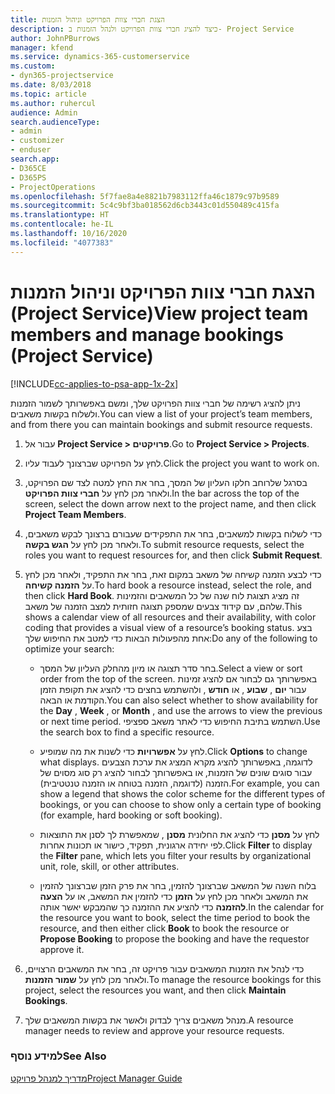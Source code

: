 ```yaml
---
title: הצגת חברי צוות הפרויקט וניהול הזמנות
description: כיצד להציג חברי צוות הפרויקט ולנהל הזמנות ב- Project Service
author: JohnPBurrows
manager: kfend
ms.service: dynamics-365-customerservice
ms.custom:
- dyn365-projectservice
ms.date: 8/03/2018
ms.topic: article
ms.author: ruhercul
audience: Admin
search.audienceType:
- admin
- customizer
- enduser
search.app:
- D365CE
- D365PS
- ProjectOperations
ms.openlocfilehash: 5f7fae8a4e8821b7983112ffa46c1879c97b9589
ms.sourcegitcommit: 5c4c9bf3ba018562d6cb3443c01d550489c415fa
ms.translationtype: HT
ms.contentlocale: he-IL
ms.lasthandoff: 10/16/2020
ms.locfileid: "4077383"
---
```

# <a name="view-project-team-members-and-manage-bookings-project-service"></a><span data-ttu-id="bac24-103">הצגת חברי צוות הפרויקט וניהול הזמנות (Project Service)</span><span class="sxs-lookup"><span data-stu-id="bac24-103">View project team members and manage bookings (Project Service)</span></span>

[!INCLUDE[cc-applies-to-psa-app-1x-2x](../includes/cc-applies-to-psa-app-1x-2x.md)]

<span data-ttu-id="bac24-104">ניתן להציג רשימה של חברי צוות הפרויקט שלך, ומשם באפשרותך לשמור הזמנות ולשלוח בקשות משאבים.</span><span class="sxs-lookup"><span data-stu-id="bac24-104">You can view a list of your project’s team members, and from there you can maintain bookings and submit resource requests.</span></span>  
  
1.  <span data-ttu-id="bac24-105">עבור אל **Project Service > פרויקטים**.</span><span class="sxs-lookup"><span data-stu-id="bac24-105">Go to **Project Service > Projects**.</span></span>  
  
2.  <span data-ttu-id="bac24-106">לחץ על הפרויקט שברצונך לעבוד עליו.</span><span class="sxs-lookup"><span data-stu-id="bac24-106">Click the project you want to work on.</span></span>  
  
3.  <span data-ttu-id="bac24-107">בסרגל שלרוחב חלקו העליון של המסך, בחר את החץ למטה לצד שם הפרויקט, ולאחר מכן לחץ על **חברי צוות הפרויקט**.</span><span class="sxs-lookup"><span data-stu-id="bac24-107">In the bar across the top of the screen, select the down arrow next to the project name, and then click **Project Team Members**.</span></span>  
  
4.  <span data-ttu-id="bac24-108">כדי לשלוח בקשות למשאבים, בחר את התפקידים שעבורם ברצונך לבקש משאבים, ולאחר מכן לחץ על **הגש בקשה**.</span><span class="sxs-lookup"><span data-stu-id="bac24-108">To submit resource requests, select the roles you want to request resources for, and then click **Submit Request**.</span></span>  
  
5.  <span data-ttu-id="bac24-109">כדי לבצע הזמנה קשיחה של משאב במקום זאת, בחר את התפקיד, ולאחר מכן לחץ על **הזמנה קשיחה**.</span><span class="sxs-lookup"><span data-stu-id="bac24-109">To hard book a resource instead, select the role, and then click **Hard Book**.</span></span> <span data-ttu-id="bac24-110">זה מציג תצוגת לוח שנה של כל המשאבים והזמינות שלהם, עם קידוד צבעים שמספק תצוגה חזותית למצב הזמנה של משאב.</span><span class="sxs-lookup"><span data-stu-id="bac24-110">This shows a calendar view of all resources and their availability, with color coding that provides a visual view of a resource’s booking status.</span></span> <span data-ttu-id="bac24-111">בצע אחת מהפעולות הבאות כדי למטב את החיפוש שלך:</span><span class="sxs-lookup"><span data-stu-id="bac24-111">Do any of the following to optimize your search:</span></span>  
  
    -   <span data-ttu-id="bac24-112">בחר סדר תצוגה או מיון מהחלק העליון של המסך.</span><span class="sxs-lookup"><span data-stu-id="bac24-112">Select a view or sort order from the top of the screen.</span></span> <span data-ttu-id="bac24-113">באפשרותך גם לבחור אם להציג זמינות עבור **יום** , **שבוע** , או **חודש** , ולהשתמש בחצים כדי להציג את תקופת הזמן הקודמת או הבאה.</span><span class="sxs-lookup"><span data-stu-id="bac24-113">You can also select whether to show availability for the **Day** , **Week** , or **Month** , and use the arrows to view the previous or next time period.</span></span> <span data-ttu-id="bac24-114">השתמש בתיבת החיפוש כדי לאתר משאב ספציפי.</span><span class="sxs-lookup"><span data-stu-id="bac24-114">Use the search box to find a specific resource.</span></span>  
  
    -   <span data-ttu-id="bac24-115">לחץ על **אפשרויות** כדי לשנות את מה שמופיע.</span><span class="sxs-lookup"><span data-stu-id="bac24-115">Click **Options** to change what displays.</span></span> <span data-ttu-id="bac24-116">לדוגמה, באפשרותך להציג מקרא המציג את ערכת הצבעים עבור סוגים שונים של הזמנות, או באפשרותך לבחור להציג רק סוג מסוים של הזמנה (לדוגמה, הזמנה בטוחה או הזמנה טנטטיבית‬‬).</span><span class="sxs-lookup"><span data-stu-id="bac24-116">For example, you can show a legend that shows the color scheme for the different types of bookings, or you can choose to show only a certain type of booking (for example, hard booking or soft booking).</span></span>  
  
    -   <span data-ttu-id="bac24-117">לחץ על **מסנן** כדי להציג את החלונית **מסנן** , שמאפשרת לך לסנן את התוצאות לפי יחידה ארגונית, תפקיד, כישור או תכונות אחרות.</span><span class="sxs-lookup"><span data-stu-id="bac24-117">Click **Filter** to display the **Filter** pane, which lets you filter your results by organizational unit, role, skill, or other attributes.</span></span>  
  
    -   <span data-ttu-id="bac24-118">בלוח השנה של המשאב שברצונך להזמין, בחר את פרק הזמן שברצונך להזמין את המשאב ולאחר מכן לחץ על **הזמן** כדי להזמין את המשאב, או על **הצעה להזמנה** כדי להציע את ההזמנה כך שהמבקש יאשר אותה.</span><span class="sxs-lookup"><span data-stu-id="bac24-118">In the calendar for the resource you want to book, select the time period to book the resource, and then either click **Book** to book the resource or **Propose Booking** to propose the booking and have the requestor approve it.</span></span>  
  
6.  <span data-ttu-id="bac24-119">כדי לנהל את הזמנות המשאבים עבור פרויקט זה, בחר את המשאבים הרצויים, ולאחר מכן לחץ על **שמור הזמנות**.</span><span class="sxs-lookup"><span data-stu-id="bac24-119">To manage the resource bookings for this project, select the resources you want, and then click **Maintain Bookings**.</span></span>  
  
7.  <span data-ttu-id="bac24-120">מנהל משאבים צריך לבדוק ולאשר את בקשות המשאבים שלך.</span><span class="sxs-lookup"><span data-stu-id="bac24-120">A resource manager needs to review and approve your resource requests.</span></span>  
  
### <a name="see-also"></a><span data-ttu-id="bac24-121">למידע נוסף</span><span class="sxs-lookup"><span data-stu-id="bac24-121">See Also</span></span>  
 [<span data-ttu-id="bac24-122">מדריך למנהל פרויקט</span><span class="sxs-lookup"><span data-stu-id="bac24-122">Project Manager Guide</span></span>](../psa/project-manager-guide.md)
